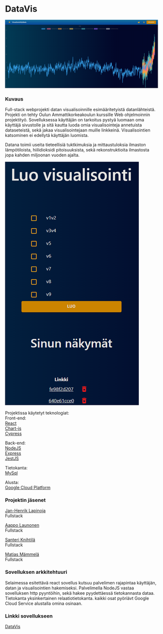 # DataVis
![banneri kuva sovelluksesta](/assets/banner.png)
### Kuvaus
Full-stack webprojekti datan visualisoinnille esimääritetyistä datanlähteistä. Projekti on tehty Oulun Ammattikorkeakoulun kurssille Web ohjelmoinnin projektityö. Sovelluksessa käyttäjän on tarkoitus pystyä luomaan oma käyttäjä sivustolle ja sitä kautta luoda omia visualisointeja annetuista dataseteistä, sekä jakaa visualisointejaan muille linkkeinä. Visualisointien katsominen ei edellytä käyttäjän luomista.

Datana toimii useita tieteellisiä tuktkimuksia ja mittaustuloksia ilmaston lämpötiloista, hiilidioksidi pitoisuuksista, sekä rekonstruktioita ilmastosta jopa kahden miljoonan vuoden ajalta.

![kuva visualisoinnin luonti valikosta](/assets/login.png)

Projektissa käytetyt teknologiat:  
Front-end:  
[React](https://reactjs.org/)  
[Chart-js](https://www.chartjs.org/)  
[Cypress](https://testing-library.com/docs/cypress-testing-library/intro/)  

Back-end:  
[NodeJS](https://nodejs.org/en/)  
[Express](https://expressjs.com/)  
[JestJS](https://jestjs.io/)  

Tietokanta:  
[MySql](https://www.mysql.com/)  

Alusta:  
[Google Cloud Platform](https://cloud.google.com/)  


### Projektin jäsenet
[Jan-Henrik Lapinoja](https://github.com/Jan5u)  
Fullstack  
  
[Aappo Launonen](https://github.com/Olvix)  
Fullstack  
  
[Santeri Knihtilä](https://github.com/MarsalkkaSandels)  
Fullstack  
  
[Matias Mämmelä](https://github.com/MatiasMammela)  
Fullstack  

### Sovelluksen arkkitehtuuri
Selaimessa esitettävä react sovellus kutsuu palvelimen rajapintaa käyttäjän, datan ja visualisointien hakemiseksi.
Palvelimella NodeJS vastaa sovelluksen http pyyntöihin, sekä hakee pyydettäessä tietokannasta dataa.
Tietokanta yksinkertainen relaatiotietokanta.
kaikki osat pyöriävt Google Cloud Service alustalla omina osinaan.

### Linkki sovellukseen

[DataVis](https://logical-codex-367210.lm.r.appspot.com)
